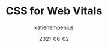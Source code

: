 ---
author: katiehempenius #
date: 2021-06-02
layout: post.njk
publisher: chromiumdev
tags:
  - css
  - performance
  - web-vitals
target_url: https://web.dev/css-web-vitals/
title: CSS for Web Vitals
---